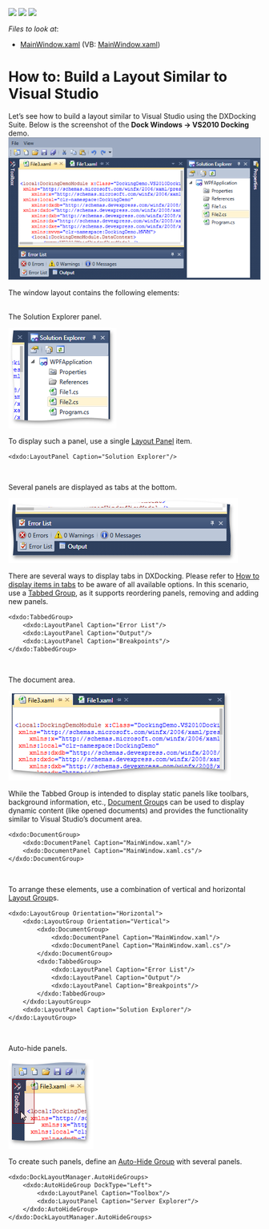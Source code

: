 <!-- default badges list -->
![](https://img.shields.io/endpoint?url=https://codecentral.devexpress.com/api/v1/VersionRange/128643021/21.1.5%2B)
[![](https://img.shields.io/badge/Open_in_DevExpress_Support_Center-FF7200?style=flat-square&logo=DevExpress&logoColor=white)](https://supportcenter.devexpress.com/ticket/details/T326805)
[![](https://img.shields.io/badge/📖_How_to_use_DevExpress_Examples-e9f6fc?style=flat-square)](https://docs.devexpress.com/GeneralInformation/403183)
<!-- default badges end -->
<!-- default file list -->
*Files to look at*:

* [MainWindow.xaml](./CS/MainWindow.xaml) (VB: [MainWindow.xaml](./VB/MainWindow.xaml))
<!-- default file list end -->
# How to: Build a Layout Similar to Visual Studio


<p>Let’s see how to build a layout similar to Visual Studio using the DXDocking Suite. Below is the screenshot of the <strong>Dock Windows -> VS2010 Docking</strong> demo.<br><img src="https://raw.githubusercontent.com/DevExpress-Examples/how-to-build-a-layout-similar-to-visual-studio-t326805/15.1.3+/media/6c967983-a7bd-11e5-80bf-00155d62480c.png"></p>
<p>The window layout contains the following elements:</p>
<p><br>The Solution Explorer panel.</p>
<img src="https://raw.githubusercontent.com/DevExpress-Examples/how-to-build-a-layout-similar-to-visual-studio-t326805/15.1.3+/media/7bdba3b4-a7bd-11e5-80bf-00155d62480c.png"><br>
<p>To display such a panel, use a single <a href="https://documentation.devexpress.com/#WPF/CustomDocument6823">Layout Panel</a> item.</p>


```xaml
<dxdo:LayoutPanel Caption="Solution Explorer"/>
```


<br>
<p>Several panels are displayed as tabs at the bottom.</p>
<img src="https://raw.githubusercontent.com/DevExpress-Examples/how-to-build-a-layout-similar-to-visual-studio-t326805/15.1.3+/media/a426f3e0-a7bd-11e5-80bf-00155d62480c.png"><br>
<p>There are several ways to display tabs in DXDocking. Please refer to <a href="https://www.devexpress.com/Support/Center/p/T326792">How to display items in tabs</a> to be aware of all available options. In this scenario, use a <a href="https://documentation.devexpress.com/#WPF/CustomDocument6825">Tabbed Group</a>, as it supports reordering panels, removing and adding new panels.</p>


```xaml
<dxdo:TabbedGroup>
    <dxdo:LayoutPanel Caption="Error List"/>
    <dxdo:LayoutPanel Caption="Output"/>
    <dxdo:LayoutPanel Caption="Breakpoints"/>
</dxdo:TabbedGroup>
```


<br>
<p>The document area.</p>
<img src="https://raw.githubusercontent.com/DevExpress-Examples/how-to-build-a-layout-similar-to-visual-studio-t326805/15.1.3+/media/ebc469da-a7bd-11e5-80bf-00155d62480c.png">
<p>While the Tabbed Group is intended to display static panels like toolbars, background information, etc., <a href="https://documentation.devexpress.com/#WPF/CustomDocument6830">Document Group</a>s can be used to display dynamic content (like opened documents) and provides the functionality similar to Visual Studio’s document area.</p>


```xaml
<dxdo:DocumentGroup>
    <dxdo:DocumentPanel Caption="MainWindow.xaml"/>
    <dxdo:DocumentPanel Caption="MainWindow.xaml.cs"/>
</dxdo:DocumentGroup>
```


<br>
<p>To arrange these elements, use a combination of vertical and horizontal <a href="https://documentation.devexpress.com/#WPF/CustomDocument6824">Layout Group</a>s.</p>


```xaml
<dxdo:LayoutGroup Orientation="Horizontal">
    <dxdo:LayoutGroup Orientation="Vertical">
        <dxdo:DocumentGroup>
            <dxdo:DocumentPanel Caption="MainWindow.xaml"/>
            <dxdo:DocumentPanel Caption="MainWindow.xaml.cs"/>
        </dxdo:DocumentGroup>
        <dxdo:TabbedGroup>
            <dxdo:LayoutPanel Caption="Error List"/>
            <dxdo:LayoutPanel Caption="Output"/>
            <dxdo:LayoutPanel Caption="Breakpoints"/>
        </dxdo:TabbedGroup>
    </dxdo:LayoutGroup>
    <dxdo:LayoutPanel Caption="Solution Explorer"/>
</dxdo:LayoutGroup>
```


<br>
<p>Auto-hide panels.</p>
<img src="https://raw.githubusercontent.com/DevExpress-Examples/how-to-build-a-layout-similar-to-visual-studio-t326805/15.1.3+/media/373fd0bd-a7be-11e5-80bf-00155d62480c.png">
<p>To create such panels, define an <a href="https://documentation.devexpress.com/#WPF/CustomDocument6827">Auto-Hide Group</a> with several panels.</p>


```xaml
<dxdo:DockLayoutManager.AutoHideGroups>
    <dxdo:AutoHideGroup DockType="Left">
        <dxdo:LayoutPanel Caption="Toolbox"/>
        <dxdo:LayoutPanel Caption="Server Explorer"/>
    </dxdo:AutoHideGroup>
</dxdo:DockLayoutManager.AutoHideGroups>
```



<br/>


